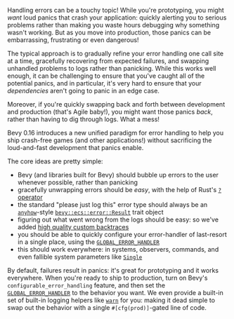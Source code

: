 Handling errors can be a touchy topic!
While you're prototyping, you might *want* loud panics that crash your application: quickly alerting you to serious problems rather than making you waste hours debugging why something wasn't working.
But as you move into production, those panics can be embarrassing, frustrating or even dangerous!

The typical approach is to gradually refine your error handling one call site at a time,
gracefully recovering from expected failures, and swapping unhandled problems to logs rather than panicking.
While this works well enough, it can be challenging to ensure that you've caught all of the potential panics,
and in particular, it's very hard to ensure that your *dependencies* aren't going to panic in an edge case.

Moreover, if you're quickly swapping back and forth between development and production (that's Agile baby!),
you might want those panics *back*, rather than having to dig through logs. What a mess!

Bevy 0.16 introduces a new unified paradigm for error handling to help you ship crash-free games (and other applications!)
without sacrificing the loud-and-fast development that panics enable.

The core ideas are pretty simple:

- Bevy (and libraries built for Bevy) should bubble up errors to the user whenever possible, rather than panicking
- gracefully unwrapping errors should be *easy*, with the help of Rust's [`?` operator]
- the standard "please just log this" error type should always be an [`anyhow`]-style [`bevy::ecs::error::Result`] trait object
- figuring out what went wrong from the logs should be easy: so we've added [high quality custom backtraces]
- you should be able to quickly configure your error-handler of last-resort in a single place, using the [`GLOBAL_ERROR_HANDLER`]
- this should work everywhere: in systems, observers, commands, and even fallible system parameters like [`Single`]

By default, failures result in panics: it's great for prototyping and it works everywhere.
When you're ready to ship to production, turn on Bevy's `configurable_error_handling` feature,
and then set the [`GLOBAL_ERROR_HANDLER`] to the behavior you want.
We even provide a built-in set of built-in logging helpers like [`warn`] for you:
making it dead simple to swap out the behavior with a single `#[cfg(prod)]`-gated line of code.

[`?` operator]: https://doc.rust-lang.org/rust-by-example/std/result/question_mark.html
[`anyhow`]: https://docs.rs/anyhow/latest/anyhow/
[`bevy::ecs::error::Result`]: https://dev-docs.bevyengine.org/bevy/ecs/error/type.Result.html
[high quality custom backtraces]: https://github.com/bevyengine/bevy/pull/18144
[`GLOBAL_ERROR_HANDLER`]: https://dev-docs.bevyengine.org/bevy/ecs/error/static.GLOBAL_ERROR_HANDLER.html
[`Single`]: https://dev-docs.bevyengine.org/bevy/ecs/prelude/struct.Single.html
[`warn`]: https://dev-docs.bevyengine.org/bevy/ecs/error/fn.warn.html